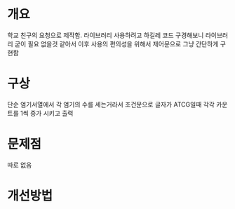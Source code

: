 # 개요
학교 친구의 요청으로 제작함.
라이브러리 사용하려고 하길레 코드 구경해보니 라이브러리 굳이 필요 없을것 같아서 이후 사용의 편의성을 위해서 
제어문으로 그냥 간단하게 구현함


# 구상
단순 염기서열에서 각 염기의 수를 세는거라서 조건문으로 글자가 ATCG일때 각각 카운트를 1씩 증가 시키고 출력


# 문제점
따로 없음

# 개선방법
